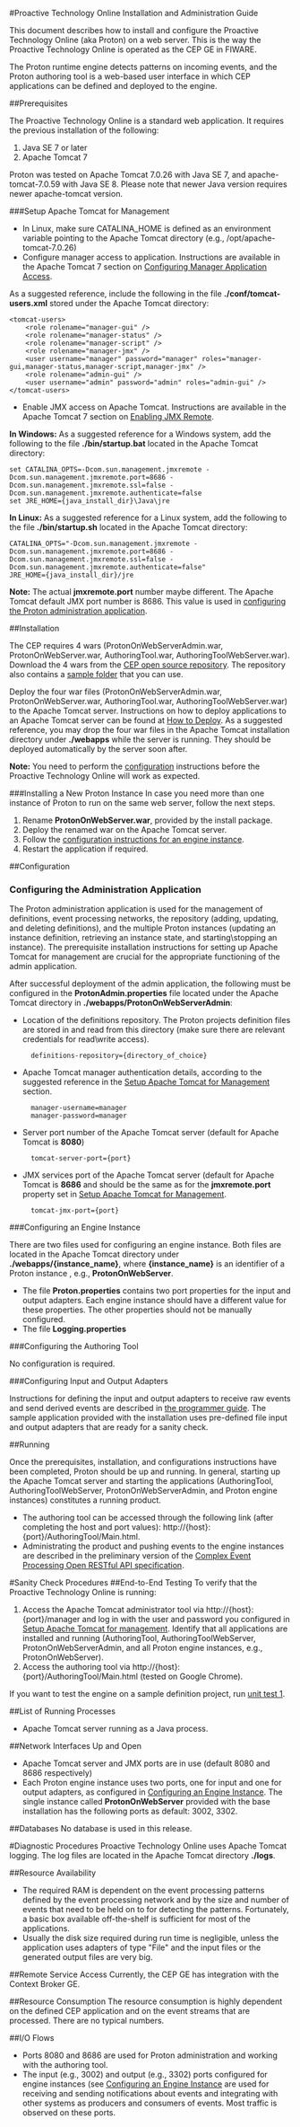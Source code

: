 #Proactive Technology Online Installation and Administration Guide

This document describes how to install and configure the Proactive Technology Online (aka Proton) on a web server. This is the way the Proactive Technology Online is operated as the CEP GE in FIWARE. 

The Proton runtime engine detects patterns on incoming events, and the Proton authoring tool is a web-based user interface in which CEP applications can be defined and deployed to the engine.

##Prerequisites

The Proactive Technology Online is a standard web application. It requires the previous installation of the following:

1. Java SE 7 or later
2. Apache Tomcat 7  

Proton was tested on Apache Tomcat 7.0.26 with Java SE 7, and apache-tomcat-7.0.59 with Java SE 8. Please note that newer Java version requires newer apache-tomcat version.

###<a name="setup"></a>Setup Apache Tomcat for Management
* In Linux, make sure CATALINA_HOME is defined as an environment variable pointing to the Apache Tomcat directory (e.g., /opt/apache-tomcat-7.0.26)
* Configure manager access to application. Instructions are available in the Apache Tomcat 7 section on [Configuring Manager Application Access]. 

As a suggested reference, include the following in the file  **./conf/tomcat-users.xml** stored under the Apache Tomcat directory:

    <tomcat-users>
        <role rolename="manager-gui" />
        <role rolename="manager-status" />
        <role rolename="manager-script" />
        <role rolename="manager-jmx" />
        <user username="manager" password="manager" roles="manager-gui,manager-status,manager-script,manager-jmx" />
        <role rolename="admin-gui" />
        <user username="admin" password="admin" roles="admin-gui" /> 
    </tomcat-users>

* Enable JMX access on Apache Tomcat. Instructions are available in the Apache Tomcat 7 section on [Enabling JMX Remote]. 

**In Windows:** As a suggested reference for a Windows system, add the following to the file  **./bin/startup.bat** located in the Apache Tomcat directory:
 
    set CATALINA_OPTS=-Dcom.sun.management.jmxremote -Dcom.sun.management.jmxremote.port=8686 -Dcom.sun.management.jmxremote.ssl=false -Dcom.sun.management.jmxremote.authenticate=false
    set JRE_HOME={java_install_dir}\Java\jre

**In Linux:** As a suggested reference for a Linux system, add the following to the file **./bin/startup.sh** located in the Apache Tomcat directory: 

    CATALINA_OPTS="-Dcom.sun.management.jmxremote -Dcom.sun.management.jmxremote.port=8686 -Dcom.sun.management.jmxremote.ssl=false -Dcom.sun.management.jmxremote.authenticate=false"
    JRE_HOME={java_install_dir}/jre

**Note:** The actual **jmxremote.port** number maybe different. The Apache Tomcat default JMX port number is 8686. This value is used in [configuring the Proton administration application](#config-admin-app).

##Installation

The CEP requires 4 wars (ProtonOnWebServerAdmin.war, ProtonOnWebServer.war, AuthoringTool.war, AuthoringToolWebServer.war).
Download the 4 wars from the [CEP open source repository]. The repository also contains a [sample folder] that you can use.

Deploy the four war files (ProtonOnWebServerAdmin.war, ProtonOnWebServer.war, AuthoringTool.war, AuthoringToolWebServer.war) to the Apache Tomcat server. 
Instructions on how to deploy applications to an Apache Tomcat server can be found at [How to Deploy]. As a suggested reference, you may drop the four war files in the Apache Tomcat installation directory under **./webapps** while the server is running. They should be deployed automatically by the server soon after. 

**Note:** You need to perform the [configuration](#config) instructions before the Proactive Technology Online will work as expected.

###Installing a New Proton Instance
In case you need more than one instance of Proton to run on the same web server, follow the next steps.
1. Rename **ProtonOnWebServer.war**, provided by the install package.
2. Deploy the renamed war on the Apache Tomcat server.
3. Follow the [configuration instructions for an engine instance](#config-engine). 
4. Restart the application if required.

##<a name="config"></a>Configuration

### <a name="config-admin-app"></a> Configuring the Administration Application

The Proton administration application is used for the management of definitions, event processing networks, the repository (adding, updating, and deleting definitions), and the multiple Proton instances (updating an instance definition, retrieving an instance state, and starting\stopping an instance). The prerequisite installation instructions for setting up Apache Tomcat for management are crucial for the appropriate functioning of the admin application. 

After successful deployment of the admin application, the following must be configured in the **ProtonAdmin.properties** file located under the Apache Tomcat directory in **./webapps/ProtonOnWebServerAdmin**:

* Location of the definitions repository. The Proton projects definition files are stored in and read from this directory (make sure there are relevant credentials for read\write access).

        definitions-repository={directory_of_choice}

* Apache Tomcat manager authentication details, according to the suggested reference in the [Setup Apache Tomcat for Management](#setup) section.

        manager-username=manager
        manager-password=manager 

* Server port number of the Apache Tomcat server (default for Apache Tomcat is **8080**)

        tomcat-server-port={port}

* JMX services port of the Apache Tomcat server (default for Apache Tomcat is **8686** and should be the same as for the **jmxremote.port** property set in [Setup Apache Tomcat for Management](#setup).

        tomcat-jmx-port={port}

###<a name="config-engine"></a>Configuring an Engine Instance 

There are two files used for configuring an engine instance. Both files are located in the Apache Tomcat directory under **./webapps/{instance_name}**, where **{instance_name}** is an identifier of a Proton instance , e.g., **ProtonOnWebServer**.

* The file **Proton.properties** contains two port properties for the input and output adapters. Each engine instance should have a different value for these properties. The other properties should not be manually configured.
* The file **Logging.properties**

###Configuring the Authoring Tool

No configuration is required.

###Configuring Input and Output Adapters

Instructions for defining the input and output adapters to receive raw events and send derived events are described in [the programmer guide]. The sample application provided with the installation uses pre-defined file input and output adapters that are ready for a sanity check.

##Running

Once the prerequisites, installation, and configurations instructions have been completed, Proton should be up and running. In general, starting up the Apache Tomcat server and starting the applications (AuthoringTool, AuthoringToolWebServer, ProtonOnWebServerAdmin, and Proton engine instances) constitutes a running product.

* The authoring tool can be accessed through the following link (after completing the host and port values): http://{host}:{port}/AuthoringTool/Main.html.
* Administrating the product and pushing events to the engine instances are described in the preliminary version of the [Complex Event Processing Open RESTful API specification]. 

#Sanity Check Procedures
##End-to-End Testing
To verify that the Proactive Technology Online is running:

1. Access the Apache Tomcat administrator tool via http://{host}:{port}/manager and log in with the user and password you configured in [Setup Apache Tomcat for management](#setup). Identify that all applications are installed and running (AuthoringTool, AuthoringToolWebServer, ProtonOnWebServerAdmin, and all Proton engine instances, e.g., ProtonOnWebServer).
2. Access the authoring tool via http://{host}:{port}/AuthoringTool/Main.html (tested on Google Chrome).

If you want to test the engine on a sample definition project, run [unit test 1]. 

##List of Running Processes
* Apache Tomcat server running as a Java process.

##Network Interfaces Up and Open
* Apache Tomcat server and JMX ports are in use (default 8080 and 8686 respectively)
* Each Proton engine instance uses two ports, one for input and one for output adapters, as configured in [Configuring an Engine Instance](#config-engine). The single instance called **ProtonOnWebServer** provided with the base installation has the following ports as default: 3002, 3302.

##Databases
No database is used in this release.

#Diagnostic Procedures
Proactive Technology Online uses Apache Tomcat logging. The log files are located in the Apache Tomcat directory **./logs**. 

##Resource Availability
* The required RAM is dependent on the event processing patterns defined by the event processing network and by the size and number of events that need to be held on to for detecting the patterns. Fortunately, a basic box available off-the-shelf is sufficient for most of the applications.
* Usually the disk size required during run time is negligible, unless the application uses adapters of type "File" and the input files or the generated output files are very big.

##Remote Service Access
Currently, the CEP GE has integration with the Context Broker GE.

##Resource Consumption
The resource consumption is highly dependent on the defined CEP application and on the event streams that are processed. There are no typical numbers.

##I/O Flows
* Ports 8080 and 8686 are used for Proton administration and working with the authoring tool.
* The input (e.g., 3002) and output (e.g., 3302) ports configured for engine instances (see [Configuring an Engine Instance](#config-engine) are used for receiving and sending notifications about events and integrating with other systems as producers and consumers of events. Most traffic is observed on these ports.



[Configuring Manager Application Access]: http://tomcat.apache.org/tomcat-7.0-doc/manager-howto.html#Configuring_Manager_Application_Access
[Enabling JMX Remote]: http://tomcat.apache.org/tomcat-7.0-doc/monitoring.html#Enabling_JMX_Remote
[How to Deploy]: http://tomcat.apache.org/tomcat-7.0-doc/deployer-howto.html
[CEP open source repository]: https://github.com/ishkin/Proton/tree/master/artifacts
[sample folder]: https://github.com/ishkin/Proton/tree/master/documentation/sample 
[the programmer guide]: https://forge.fi-ware.org/plugins/mediawiki/wiki/fiware/index.php/CEP_GE_-_IBM_Proactive_Technology_Online_User_and_Programmer_Guide#Programmer_Guide
[Complex Event Processing Open RESTful API specification]: https://forge.fiware.org/plugins/mediawiki/wiki/fiware/index.php/Complex_Event_Processing_Open_RESTful_API_Specification_(PRELIMINARY)
[unit test 1]: https://forge.fi-ware.org/plugins/mediawiki/wiki/fiware/index.php/CEP_GE_-_IBM_Proactive_Technology_Online_Unit_Testing_Plan#Unit_Test_1 